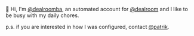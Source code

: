 🤖 Hi, I'm [@dealroomba](https://github.com/dealroomba), an automated account for [@dealroom](https://github.com/dealroom) and I like to be busy with my daily chores.

p.s. if you are interested in how I was configured, contact [@patrik](https://github.com/pfuhrmann).
